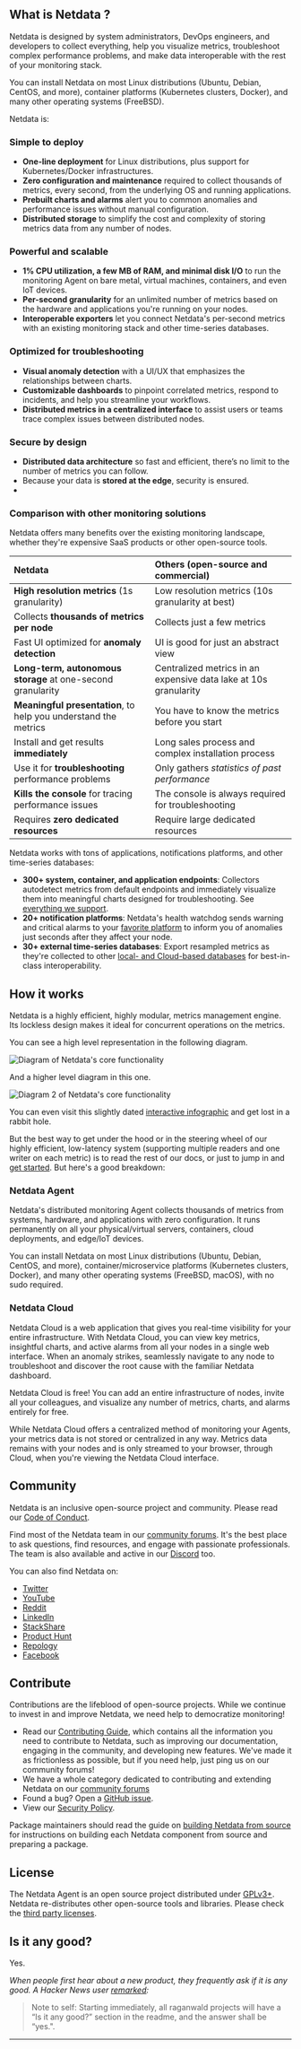 <!--
title: "Introduction"
sidebar_label: "Introduction"
custom_edit_url: "https://github.com/netdata/netdata/blob/master/docs/getting-started/intro.md"
learn_status: "Published"
sidebar_position: "1"
learn_topic_type: "Getting started"
learn_rel_path: "Getting started"
learn_docs_purpose: "Present netdata in a nutshell"
-->

## What is Netdata ?

Netdata is designed by system administrators, DevOps engineers, and developers to collect everything, help you visualize
metrics, troubleshoot complex performance problems, and make data interoperable with the rest of your monitoring stack.

You can install Netdata on most Linux distributions (Ubuntu, Debian, CentOS, and more), container platforms (Kubernetes
clusters, Docker), and many other operating systems (FreeBSD).

Netdata is:

### Simple to deploy

-   **One-line deployment** for Linux distributions, plus support for Kubernetes/Docker infrastructures.
-   **Zero configuration and maintenance** required to collect thousands of metrics, every second, from the underlying
    OS and running applications.
-   **Prebuilt charts and alarms** alert you to common anomalies and performance issues without manual configuration.
-   **Distributed storage** to simplify the cost and complexity of storing metrics data from any number of nodes.

### Powerful and scalable

-   **1% CPU utilization, a few MB of RAM, and minimal disk I/O** to run the monitoring Agent on bare metal, virtual
    machines, containers, and even IoT devices.
-   **Per-second granularity** for an unlimited number of metrics based on the hardware and applications you're running
    on your nodes.
-   **Interoperable exporters** let you connect Netdata's per-second metrics with an existing monitoring stack and other
    time-series databases.

### Optimized for troubleshooting

-   **Visual anomaly detection** with a UI/UX that emphasizes the relationships between charts.
-   **Customizable dashboards** to pinpoint correlated metrics, respond to incidents, and help you streamline your
    workflows.
-   **Distributed metrics in a centralized interface** to assist users or teams trace complex issues between distributed
    nodes.

### Secure by design

-   **Distributed data architecture**  so fast and efficient, there’s no limit to the number of metrics you can follow. 
-   Because your data is **stored at the edge**, security is ensured.
-   
### Comparison with other monitoring solutions

Netdata offers many benefits over the existing monitoring landscape, whether they're expensive SaaS products or other
open-source tools.

| Netdata                                                         | Others (open-source and commercial)                              |
| :-------------------------------------------------------------- | :--------------------------------------------------------------- |
| **High resolution metrics** (1s granularity)                    | Low resolution metrics (10s granularity at best)                 |
| Collects **thousands of metrics per node**                      | Collects just a few metrics                                      |
| Fast UI optimized for **anomaly detection**                     | UI is good for just an abstract view                             |
| **Long-term, autonomous storage** at one-second granularity     | Centralized metrics in an expensive data lake at 10s granularity |
| **Meaningful presentation**, to help you understand the metrics | You have to know the metrics before you start                    |
| Install and get results **immediately**                         | Long sales process and complex installation process              |
| Use it for **troubleshooting** performance problems             | Only gathers _statistics of past performance_                    |
| **Kills the console** for tracing performance issues            | The console is always required for troubleshooting               |
| Requires **zero dedicated resources**                           | Require large dedicated resources                                |


Netdata works with tons of applications, notifications platforms, and other time-series databases:

-   **300+ system, container, and application endpoints**: Collectors autodetect metrics from default endpoints and
    immediately visualize them into meaningful charts designed for troubleshooting. See [everything we
    support](https://learn.netdata.cloud/docs/agent/collectors/collectors).
-   **20+ notification platforms**: Netdata's health watchdog sends warning and critical alarms to your [favorite
    platform](https://learn.netdata.cloud/docs/monitor/enable-notifications) to inform you of anomalies just seconds
    after they affect your node.
-   **30+ external time-series databases**: Export resampled metrics as they're collected to other [local- and
    Cloud-based databases](https://learn.netdata.cloud/docs/export/external-databases) for best-in-class
    interoperability.


## How it works 

Netdata is a highly efficient, highly modular, metrics management engine. Its lockless design makes it ideal for concurrent operations on the metrics.

You can see a high level representation in the following diagram.

![Diagram of Netdata's core functionality](https://user-images.githubusercontent.com/2662304/199225735-01a41cc5-c074-4fe2-b780-5f08e92c6769.png)

And a higher level diagram in this one.

![Diagram 2 of Netdata's core
functionality](https://user-images.githubusercontent.com/1153921/95367248-5f755980-0889-11eb-827f-9b7aa02a556e.png)

You can even visit this slightly dated [interactive infographic](https://my-netdata.io/infographic.html) and get lost in a rabbit hole. 

But the best way to get under the hood or in the steering wheel of our highly efficient, low-latency system (supporting multiple readers and one writer on each metric) is to read the rest of our docs, or just to jump in and [get started](app.netdata.com). But here's a good breakdown:

### Netdata Agent

Netdata's distributed monitoring Agent collects thousands of metrics from systems, hardware, and applications with zero configuration. It runs permanently on all your physical/virtual servers, containers, cloud deployments, and edge/IoT devices.

You can install Netdata on most Linux distributions (Ubuntu, Debian, CentOS, and more), container/microservice platforms (Kubernetes clusters, Docker), and many other operating systems (FreeBSD, macOS), with no sudo required.

### Netdata Cloud
Netdata Cloud is a web application that gives you real-time visibility for your entire infrastructure. With Netdata Cloud, you can view key metrics, insightful charts, and active alarms from all your nodes in a single web interface. When an anomaly strikes, seamlessly navigate to any node to troubleshoot and discover the root cause with the familiar Netdata dashboard.

Netdata Cloud is free! You can add an entire infrastructure of nodes, invite all your colleagues, and visualize any number of metrics, charts, and alarms entirely for free.

While Netdata Cloud offers a centralized method of monitoring your Agents, your metrics data is not stored or centralized in any way. Metrics data remains with your nodes and is only streamed to your browser, through Cloud, when you're viewing the Netdata Cloud interface.


## Community

Netdata is an inclusive open-source project and community. Please read our [Code of Conduct](https://learn.netdata.cloud/contribute/code-of-conduct).

Find most of the Netdata team in our [community forums](https://community.netdata.cloud). It's the best place to
ask questions, find resources, and engage with passionate professionals. The team is also available and active in our [Discord](https://discord.com/invite/mPZ6WZKKG2) too.

You can also find Netdata on:

-   [Twitter](https://twitter.com/linuxnetdata)
-   [YouTube](https://www.youtube.com/c/Netdata)
-   [Reddit](https://www.reddit.com/r/netdata/)
-   [LinkedIn](https://www.linkedin.com/company/netdata-cloud/)
-   [StackShare](https://stackshare.io/netdata)
-   [Product Hunt](https://www.producthunt.com/posts/netdata-monitoring-agent/)
-   [Repology](https://repology.org/metapackage/netdata/versions)
-   [Facebook](https://www.facebook.com/linuxnetdata/)

## Contribute

Contributions are the lifeblood of open-source projects. While we continue to invest in and improve Netdata, we need help to democratize monitoring!

- Read our [Contributing Guide](https://learn.netdata.cloud/contribute/handbook), which contains all the information you need to contribute to Netdata, such as improving our documentation, engaging in the community, and developing new features. We've made it as frictionless as possible, but if you need help, just ping us on our community forums!
- We have a whole category dedicated to contributing and extending Netdata on our [community forums](https://community.netdata.cloud/c/agent-development/9)
- Found a bug? Open a [GitHub issue](https://github.com/netdata/netdata/issues/new?assignees=&labels=bug%2Cneeds+triage&template=BUG_REPORT.yml&title=%5BBug%5D%3A+).
- View our [Security Policy](https://github.com/netdata/netdata/security/policy).

Package maintainers should read the guide on [building Netdata from source](/packaging/installer/methods/source.md) for
instructions on building each Netdata component from source and preparing a package.

## License

The Netdata Agent is an open source project distributed under [GPLv3+](/LICENSE). Netdata re-distributes other open-source tools and libraries. Please check the
[third party licenses](/REDISTRIBUTED.md).

## Is it any good?

Yes.

_When people first hear about a new product, they frequently ask if it is any good. A Hacker News user
[remarked](https://news.ycombinator.com/item?id=3067434):_

> Note to self: Starting immediately, all raganwald projects will have a “Is it any good?” section in the readme, and
> the answer shall be “yes.".
*******************************************************************************
